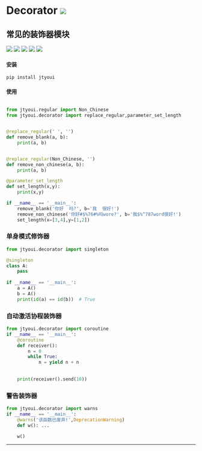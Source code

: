 # **Decorator** [![](https://gitee.com/tyoui/logo/raw/master/logo/photolog.png)][1]

## 常见的装饰器模块
[![](https://img.shields.io/badge/个人网站-jtyoui-yellow.com.svg)][1]
[![](https://img.shields.io/badge/Python-3.6-green.svg)]()
[![](https://img.shields.io/badge/BlogWeb-Tyoui-bule.svg)][1]
[![](https://img.shields.io/badge/Email-jtyoui@qq.com-red.svg)]()
[![](https://img.shields.io/badge/Decorator-装饰器-black.svg)]()


#### 安装
    pip install jtyoui


#### 使用
```python

from jtyoui.regular import Non_Chinese
from jtyoui.decorator import replace_regular,parameter_set_length


@replace_regular(' ', '')
def remove_blank(a, b):
    print(a, b)


@replace_regular(Non_Chinese, '')
def remove_non_chinese(a, b):
    print(a, b)

@parameter_set_length
def set_length(x,y):
    print(x,y)

if __name__ == '__main__':
    remove_blank('你好  吗?', b='我  很好!')
    remove_non_chinese('你好#$%76#%吗wore?', b='我$%^787word很好!')
    set_length(x=[3,4],y=[1,2])
```

### 单身模式修饰器
```python
from jtyoui.decorator import singleton

@singleton
class A:
    pass
    
if __name__ == '__main__':
    a = A()
    b = A()
    print(id(a) == id(b))  # True
```

### 自动激活协程装饰器
```python
from jtyoui.decorator import coroutine
if __name__ == '__main__':
    @coroutine
    def receiver():
        n = 0
        while True:
            n = yield n + n
    
    
    print(receiver().send(10))
```

### 警告装饰器
```python
from jtyoui.decorator import warns
if __name__ == '__main__':
    @warns('该函数已废弃!',DeprecationWarning)
    def w(): ...

    w()
```


***
[1]: https://blog.jtyoui.com